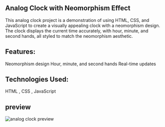 ## Analog Clock with Neomorphism Effect
This analog clock project is a demonstration of using HTML, CSS, and JavaScript to create a visually appealing clock with a neomorphism design. The clock displays the current time accurately, with hour, minute, and second hands, all styled to match the neomorphism aesthetic.

## Features:
Neomorphism design
Hour, minute, and second hands
Real-time updates

## Technologies Used:
HTML ,
CSS ,
JavaScript

## preview
![analog clock preview](https://github.com/Code-me-nik/neomorph-analog-clock/assets/123573794/9651d659-3e37-4c57-8fcb-a80de988e6c0)

